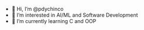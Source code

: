 - 👋 Hi, I’m @pdychinco
- 👀 I’m interested in AI/ML and Software Development
- 🌱 I’m currently learning C and OOP

<!---
pdychinco/pdychinco is a ✨ special ✨ repository because its `README.md` (this file) appears on your GitHub profile.
You can click the Preview link to take a look at your changes.
--->
